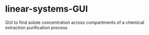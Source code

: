 # linear-systems-GUI
GUI to find solute concentration across compartments of a chemical extraction purification process
